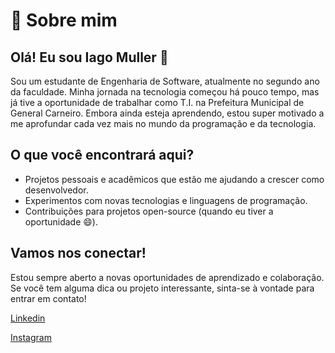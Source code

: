 
# 🚀 Sobre mim
## Olá! Eu sou Iago Muller 👋
Sou um estudante de Engenharia de Software, atualmente no segundo ano da faculdade. Minha jornada na tecnologia começou há pouco tempo, mas já tive a oportunidade de trabalhar como T.I. na Prefeitura Municipal de General Carneiro. Embora ainda esteja aprendendo, estou super motivado a me aprofundar cada vez mais no mundo da programação e da tecnologia.

## O que você encontrará aqui?

 -  Projetos pessoais e acadêmicos que estão me ajudando a crescer como desenvolvedor.
 - Experimentos com novas tecnologias e linguagens de programação.
 -  Contribuições para projetos open-source (quando eu tiver a oportunidade 😄).

## Vamos nos conectar!
Estou sempre aberto a novas oportunidades de aprendizado e colaboração. Se você tem alguma dica ou projeto interessante, sinta-se à vontade para entrar em contato!

[Linkedin](https://www.linkedin.com/in/iago-muller-157baa33b/)

[Instagram](https://www.instagram.com/iagomullerdev/)